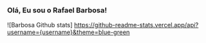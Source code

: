 ### Olá, Eu sou o Rafael Barbosa!

![Barbosa Github stats] https://github-readme-stats.vercel.app/api?username={username}&theme=blue-green
